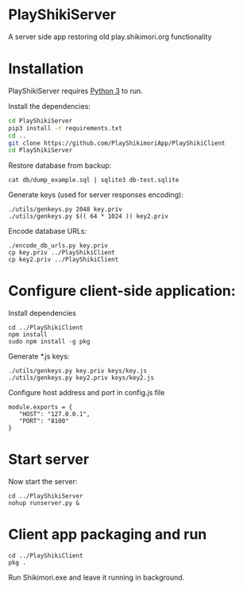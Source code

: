 # PlayShikiServer
A server side app restoring old play.shikimori.org functionality

# Installation

PlayShikiServer requires [Python 3](https://www.python.org/downloads/release/python-373/)  to run.

Install the dependencies:

```sh
cd PlayShikiServer
pip3 install -r requirements.txt
cd ..
git clone https://github.com/PlayShikimoriApp/PlayShikiClient
cd PlayShikiServer
```

Restore database from backup:

```
cat db/dump_example.sql | sqlite3 db-test.sqlite
```

Generate keys (used for server responses encoding):
```
./utils/genkeys.py 2048 key.priv
./utils/genkeys.py $(( 64 * 1024 )) key2.priv
```

Encode database URLs:
```
./encode_db_urls.py key.priv
cp key.priv ../PlayShikiClient
cp key2.priv ../PlayShikiClient
```

# Configure client-side application:

Install dependencies
```
cd ../PlayShikiClient
npm install
sudo npm install -g pkg
```

Generate *.js keys:
```
./utils/genkeys.py key.priv keys/key.js
./utils/genkeys.py key2.priv keys/key2.js
```

Configure host address and port in config.js file
```
module.exports = {
   "HOST": "127.0.0.1",
   "PORT": "8100"
}
```

# Start server

Now start the server:
```
cd ../PlayShikiServer
nohup runserver.py &
```

# Client app packaging and run
```
cd ../PlayShikiClient
pkg .
```

Run Shikimori.exe and leave it running in background.
